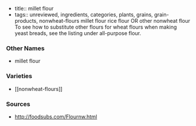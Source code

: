 - title:: millet flour
- tags:: unreviewed, ingredients, categories, plants, grains, grain-products, nonwheat-flours
millet flour rice flour OR other nonwheat flour To see how to substitute other flours for wheat flours when making yeast breads, see the listing under all-purpose flour.

### Other Names

* millet flour

### Varieties

* [[nonwheat-flours]]

### Sources
* http://foodsubs.com/Flournw.html
